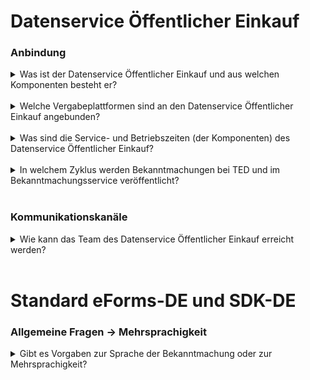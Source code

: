
# Datenservice Öffentlicher Einkauf

### Anbindung

<details>
<summary>
Was ist der Datenservice Öffentlicher Einkauf und aus welchen Komponenten besteht er?
</summary>

**[Redaktionssystem](https://resy.datenservice-oeffentlicher-einkauf.de/)**: Das Redaktionssystem ist ein Angebot für Vergabestellen und beispielsweise Dienstleister von öffentlichen Auftraggebern oder Zuwendungsempfängern, die kein elektronisches Vergabesystem nutzen.
Mit dem Redaktionssystem können Bekanntmachungen zu europaweiten Vergabeverfahren erfasst, bearbeitet, korrigiert und über den Vermittlungsdienst an TED versendet werden.
<br>
**[Vermittlungsdienst](https://ozg-vermittlungsdienst.de/)**: Der Vermittlungsdienst ist eine reine technische Schnittstelle zur Annahme, Validierung und Weiterleitung von Bekanntmachungen an TED und den Bekanntmachungsservice. Er bietet KEINE Oberfläche zum Erstellen von Bekanntmachungen! Es ist ausschließlich eine Maschine-zu-Maschine Kommunikation möglich, wie z.B. mit einer Vergabestellensoftware.
Diese Anbindung wird durch den Fachverfahrenshersteller durchgeführt.
<br>
**[Self-Service Portal](https://github.com/EFA-FHB/ozg-vermittlungsdienst-doku/blob/main/documentation/SSP.md)**: Das Self-Service-Portal (SSP) ist eine Web-Oberfläche für das Accountmanagement von Accounts des Vermittlungsdienstes. Primär genutzt wird es durch Fachverfahrenshersteller zur Ansicht der Statusinformationen von eingelieferten Bekanntmachungen in einem Dashboard.
<br>
**[Bekanntmachungsservice](https://oeffentlichevergabe.de/)**: Im Bekanntmachungsservice werden alle über den eSender-HUB versendeten EU-weiten und nationalen Bekanntmachungen veröffentlicht. Der Bekanntmachungsservice bietet eine Vielzahl an Recherchemöglichkeiten, damit Bietende ihrem Leistungsspektrum entsprechend zielgenau Bekanntmachungen finden können. Mit Nutzung des ELSTER-Unternehmenskontos stehen zudem weitere Komfortfunktionen wie Speicherung von Suchfunktionen und Benachrichtigungsservices zur Verfügung.
Des Weiteren können die Daten des Bekanntmachungsservice über eine Open Data Schnittstelle in den Formaten eForms-DE, CSV und OCDS nachgenutzt werden.
</details>
<br>

<details>
<summary>
Welche Vergabeplattformen sind an den Datenservice Öffentlicher Einkauf angebunden?
</summary>
Derzeit sind rund 87 Vergabeplattformen aus dem gesamten Bundesgebiet an den Datenservice Öffentlicher Einkauf (DÖE) angebunden. Über diese Anbindungen werden die Bekanntmachungen aus den verschiedenen regionalen und bundesweiten Vergabeplattformen zentral zusammengeführt und bereitgestellt.
</details>
<br>

<details>
<summary>
Was sind die Service- und Betriebszeiten (der Komponenten) des Datenservice Öffentlicher Einkauf?
</summary>
Die Produktiv- und Staging- (Test-)Umgebungen des Datenservice Öffentlicher Einkauf (DÖE) sind rund um die Uhr (24/7) verfügbar. Die Preview-Umgebung steht ebenfalls zu Testzwecken zur Verfügung, ist jedoch nur täglich von 6:00 bis 20:00 Uhr erreichbar.
</details>
<br>

<details>
<summary>
In welchem Zyklus werden Bekanntmachungen bei TED und im Bekanntmachungsservice veröffentlicht?
</summary>
Grundsätzlich werden alle übermittelten Bekanntmachungen ohne Verzögerung an TED bzw. den Bekanntmachungsservice zugestellt. EU-weite Bekanntmachungen müssen zunächst auf TED veröffentlicht werden. Erst nachdem TED die Veröffentlichung abgeschlossen und den Status „PUBLISHED“ zurückgemeldet hat, erfolgt die Weiterleitung dieser Bekanntmachungen an den Bekanntmachungsservice. Der Datenservice Öffentlicher Einkauf (DÖE) wartet dabei bis zu 48 Stunden auf die Veröffentlichung bei TED. Erfolgt innerhalb dieses Zeitraums keine Rückmeldung über die Publizierung, wird die Bekanntmachung dennoch an den Bekanntmachungsservice weitergeleitet. TED selbst unterliegt internen Veröffentlichungsregeln: Bekanntmachungen, die an einem Tag zugestellt und akzeptiert werden, erscheinen frühestens am folgenden Tag auf der Plattform. Eine Ausnahme bilden Wochenenden, da an Samstagen und Sonntagen üblicherweise keine Publizierungen erfolgen. In diesen Fällen werden die Bekanntmachungen am darauffolgenden Montag veröffentlicht. Eine weitere Ausnahme bilden sogenannte „lawfulness warnings“. In diesen Fällen behält sich TED vor, eine Bekanntmachung manuell zu prüfen, bevor sie veröffentlicht wird. Diese Prüfung kann bis zu fünf Tage in Anspruch nehmen.
</details>
<br>

### Kommunikationskanäle

<details>
<summary>
Wie kann das Team des Datenservice Öffentlicher Einkauf erreicht werden?
</summary>
Das Team ist über das folgende Kontaktformular zu erreichen.
<br>
[portal.ozg-vermittlungsdienst.de](https://portal.ozg-vermittlungsdienst.de/contact)
</details>
<br>


# Standard eForms-DE und SDK-DE

### Allgemeine Fragen -> Mehrsprachigkeit
<details>
<summary>
Gibt es Vorgaben zur Sprache der Bekanntmachung oder zur Mehrsprachigkeit?
</summary>
Es gibt zwar keine Aussage zur Wahl der Sprache von Ausschreibungen in der Vergabeordnung, jedoch ist nach § 23 Abs. 1 Verwaltungsverfahrensgesetz (VwVfG) die Amtssprache deutsch. Dementsprechend ist zu erwarten, dass deutsche Behörden ihre Unterlagen immer mindestens in deutscher Sprache ausfertigen müssen. Mehrsprachigkeit ist natürlich möglich und erlaubt. Für Veröffentlichende Entitäten, die nicht als Behörde klassifiziert werden, ist die Veröffentlichung auch ohne deutsche Sprache in Ordnung.
</details>
<br>
